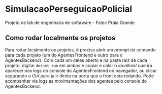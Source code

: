 # SimulacaoPerseguicaoPolicial
Projeto de lab de engenharia de softaware - Fatec Praia Grande

## Como rodar localmente os projetos
Para rodar localmente os projetos, é preciso abrir um prompt de comando para cada projeto (um do AgentesFrontend e outro para o AgentesBackend).
Com cada um deles aberto e na pasta raiz de cada projeto, digitar `dotnet run` em ambos e copiar e colar o _localhost_ que ira aparecer nos logs do console do AgentesFrontend no navegador, ou clicar segurando o _Ctrl_ para ja ir direto na porta que o front esta rodando.
Pode acompanhar via logs as movimentações dos agentes pelo console do AgentesBackend.
